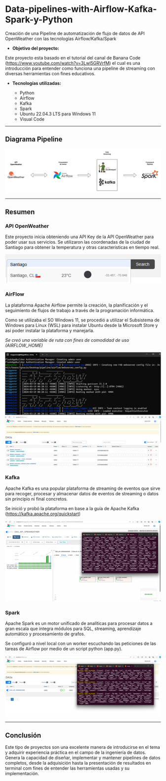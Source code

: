 # Data-pipelines-with-Airflow-Kafka-Spark-y-Python
Creación de una Pipeline de automatización de flujo de datos de API OpenWeather con las tecnologías Airflow/Kafka/Spark

* **Objetivo del proyecto:**

Este proyecto esta basado en el tutorial del canal de Banana Code (https://www.youtube.com/watch?v=3Lwl5GRVrfM) el cual es una introducción para entender como funciona una pipeline de streaming con diversas herramientas con fines educativos.

* **Tecnologías utilizadas:**

  * Python
  * Airflow
  * Kafka
  * Spark
  * Ubuntu 22.04.3 LTS para Windows 11
  * Visual Code
 
---
## Diagrama Pipeline

![Diagrama_pipeline](https://github.com/IgnaBascu/Data-pipelines-with-Airflow-Kafka-Spark-y-Python/blob/main/imagenes/diagrama%20pipeline.png)

---
## Resumen

### API OpenWeather
Este proyecto inicia obteniendo una API Key de la API OpenWeather para poder usar sus servicios. Se utilizaron las coordenadas de la ciudad de Santiago para obtener la temperatura y otras caracteristicas en tiempo real.

![OpenWeather](https://github.com/IgnaBascu/Data-pipelines-with-Airflow-Kafka-Spark-y-Python/blob/main/imagenes/0.png)

### AirFlow
La plataforma Apache Airflow permite la creación, la planificación y el seguimiento de flujos de trabajo a través de la programación informática.

Como se utilizaba el SO Windows 11, se procedió a utilizar el Subsistema de Windows para Linux (WSL) para instalar Ubuntu desde la Microsoft Store y así poder instalar la plataforma y manejarla.

*Se creó una variable de ruta con fines de comodidad de uso (AIRFLOW_HOME)*

![Airflow](https://github.com/IgnaBascu/Data-pipelines-with-Airflow-Kafka-Spark-y-Python/blob/main/imagenes/1.png)
![Airflow](https://github.com/IgnaBascu/Data-pipelines-with-Airflow-Kafka-Spark-y-Python/blob/main/imagenes/2.png)


### Kafka
Apache Kafka es una popular plataforma de streaming de eventos que sirve para recoger, procesar y almacenar datos de eventos de streaming o datos sin principio ni final concretos.

Se inició y probó la plataforma en base a la guía de Apache Kafka (https://kafka.apache.org/quickstart)

![Kafka](https://github.com/IgnaBascu/Data-pipelines-with-Airflow-Kafka-Spark-y-Python/blob/main/imagenes/3.png)

### Spark
Apache Spark es un motor unificado de analíticas para procesar datos a gran escala que integra módulos para SQL, streaming, aprendizaje automático y procesamiento de grafos.

Se configuró a nivel local con un worker escuchando las peticiones de las tareas de Airflow por medio de un script python (app.py).

![Spark](https://github.com/IgnaBascu/Data-pipelines-with-Airflow-Kafka-Spark-y-Python/blob/main/imagenes/4.png)

---

## Conclusión

Este tipo de proyectos son una excelente manera de introducirse en el tema y adquirir experiencia práctica en el campo de la ingeniería de datos. Genera la capacidad de diseñar, implementar y mantener pipelines de datos completos, desde la adquisición hasta la presentación de resultados en terminal com fines de entender las herramientas usadas y su implementación.


